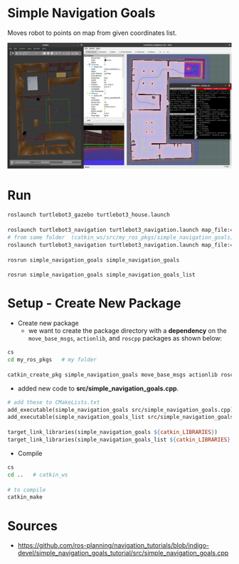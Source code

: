 # Simple Navigation Goals
Moves robot to points on map from given coordinates list. 

![image](imgs/2_goes_to_A_to_B.png)

# Run

```bash
roslaunch turtlebot3_gazebo turtlebot3_house.launch

roslaunch turtlebot3_navigation turtlebot3_navigation.launch map_file:=$HOME/house.yaml
# from same folder  (catkin_ws/src/my_ros_pkgs/simple_navigation_goals)
roslaunch turtlebot3_navigation turtlebot3_navigation.launch map_file:=/home/ekiz/catkin_ws/src/my_ros_pkgs/simple_navigation_goals/house.yaml

rosrun simple_navigation_goals simple_navigation_goals

rosrun simple_navigation_goals simple_navigation_goals_list
```

# Setup - Create New Package

- Create new package
    - we want to create the package directory with a **dependency** on the `move_base_msgs`, `actionlib`, and `roscpp` packages as shown below:

```bash
cs
cd my_ros_pkgs   # my folder

catkin_create_pkg simple_navigation_goals move_base_msgs actionlib roscpp tf
```

- added new code to **src/simple_navigation_goals.cpp**.

```makefile
# add these to CMakeLists.txt
add_executable(simple_navigation_goals src/simple_navigation_goals.cpp)
add_executable(simple_navigation_goals_list src/simple_navigation_goals_list.cpp)

target_link_libraries(simple_navigation_goals ${catkin_LIBRARIES})
target_link_libraries(simple_navigation_goals_list ${catkin_LIBRARIES}
```
- Compile
```bash
cs
cd ..   # catkin_ws

# to compile
catkin_make
```


# Sources
- https://github.com/ros-planning/navigation_tutorials/blob/indigo-devel/simple_navigation_goals_tutorial/src/simple_navigation_goals.cpp